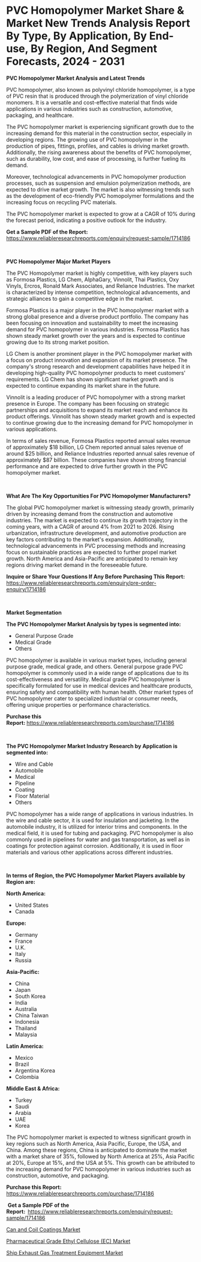 <p><h1>PVC Homopolymer Market Share & Market New Trends Analysis Report By Type, By Application, By End-use, By Region, And Segment Forecasts, 2024 - 2031</h1></p><p><strong>PVC Homopolymer Market Analysis and Latest Trends</strong></p>
<p><p>PVC homopolymer, also known as polyvinyl chloride homopolymer, is a type of PVC resin that is produced through the polymerization of vinyl chloride monomers. It is a versatile and cost-effective material that finds wide applications in various industries such as construction, automotive, packaging, and healthcare.</p><p>The PVC homopolymer market is experiencing significant growth due to the increasing demand for this material in the construction sector, especially in developing regions. The growing use of PVC homopolymer in the production of pipes, fittings, profiles, and cables is driving market growth. Additionally, the rising awareness about the benefits of PVC homopolymer, such as durability, low cost, and ease of processing, is further fueling its demand.</p><p>Moreover, technological advancements in PVC homopolymer production processes, such as suspension and emulsion polymerization methods, are expected to drive market growth. The market is also witnessing trends such as the development of eco-friendly PVC homopolymer formulations and the increasing focus on recycling PVC materials.</p><p>The PVC homopolymer market is expected to grow at a CAGR of 10% during the forecast period, indicating a positive outlook for the industry.</p></p>
<p><strong>Get a Sample PDF of the Report:&nbsp;</strong> <a href="https://www.reliableresearchreports.com/enquiry/request-sample/1714186">https://www.reliableresearchreports.com/enquiry/request-sample/1714186</a></p>
<p>&nbsp;</p>
<p><strong>PVC Homopolymer Major Market Players</strong></p>
<p><p>The PVC Homopolymer market is highly competitive, with key players such as Formosa Plastics, LG Chem, AlphaGary, Vinnolit, Thai Plastics, Oxy Vinyls, Ercros, Ronald Mark Associates, and Reliance Industries. The market is characterized by intense competition, technological advancements, and strategic alliances to gain a competitive edge in the market.</p><p>Formosa Plastics is a major player in the PVC homopolymer market with a strong global presence and a diverse product portfolio. The company has been focusing on innovation and sustainability to meet the increasing demand for PVC homopolymer in various industries. Formosa Plastics has shown steady market growth over the years and is expected to continue growing due to its strong market position.</p><p>LG Chem is another prominent player in the PVC homopolymer market with a focus on product innovation and expansion of its market presence. The company's strong research and development capabilities have helped it in developing high-quality PVC homopolymer products to meet customers' requirements. LG Chem has shown significant market growth and is expected to continue expanding its market share in the future.</p><p>Vinnolit is a leading producer of PVC homopolymer with a strong market presence in Europe. The company has been focusing on strategic partnerships and acquisitions to expand its market reach and enhance its product offerings. Vinnolit has shown steady market growth and is expected to continue growing due to the increasing demand for PVC homopolymer in various applications.</p><p>In terms of sales revenue, Formosa Plastics reported annual sales revenue of approximately $18 billion, LG Chem reported annual sales revenue of around $25 billion, and Reliance Industries reported annual sales revenue of approximately $87 billion. These companies have shown strong financial performance and are expected to drive further growth in the PVC homopolymer market.</p></p>
<p>&nbsp;</p>
<p><strong>What Are The Key Opportunities For PVC Homopolymer Manufacturers?</strong></p>
<p><p>The global PVC homopolymer market is witnessing steady growth, primarily driven by increasing demand from the construction and automotive industries. The market is expected to continue its growth trajectory in the coming years, with a CAGR of around 4% from 2021 to 2026. Rising urbanization, infrastructure development, and automotive production are key factors contributing to the market's expansion. Additionally, technological advancements in PVC processing methods and increasing focus on sustainable practices are expected to further propel market growth. North America and Asia-Pacific are anticipated to remain key regions driving market demand in the foreseeable future.</p></p>
<p><strong>Inquire or Share Your Questions If Any Before Purchasing This Report:</strong> <a href="https://www.reliableresearchreports.com/enquiry/pre-order-enquiry/1714186">https://www.reliableresearchreports.com/enquiry/pre-order-enquiry/1714186</a></p>
<p>&nbsp;</p>
<p><strong>Market Segmentation</strong></p>
<p><strong>The PVC Homopolymer Market Analysis by types is segmented into:</strong></p>
<p><ul><li>General Purpose Grade</li><li>Medical Grade</li><li>Others</li></ul></p>
<p><p>PVC homopolymer is available in various market types, including general purpose grade, medical grade, and others. General purpose grade PVC homopolymer is commonly used in a wide range of applications due to its cost-effectiveness and versatility. Medical grade PVC homopolymer is specifically formulated for use in medical devices and healthcare products, ensuring safety and compatibility with human health. Other market types of PVC homopolymer cater to specialized industrial or consumer needs, offering unique properties or performance characteristics.</p></p>
<p><strong>Purchase this Report:&nbsp;</strong><a href="https://www.reliableresearchreports.com/purchase/1714186">https://www.reliableresearchreports.com/purchase/1714186</a></p>
<p>&nbsp;</p>
<p><strong>The PVC Homopolymer Market Industry Research by Application is segmented into:</strong></p>
<p><ul><li>Wire and Cable</li><li>Automobile</li><li>Medical</li><li>Pipeline</li><li>Coating</li><li>Floor Material</li><li>Others</li></ul></p>
<p><p>PVC homopolymer has a wide range of applications in various industries. In the wire and cable sector, it is used for insulation and jacketing. In the automobile industry, it is utilized for interior trims and components. In the medical field, it is used for tubing and packaging. PVC homopolymer is also commonly used in pipelines for water and gas transportation, as well as in coatings for protection against corrosion. Additionally, it is used in floor materials and various other applications across different industries.</p></p>
<p>&nbsp;</p>
<p><strong>In terms of Region, the PVC Homopolymer Market Players available by Region are:</strong></p>
<p>
    <p> <strong> North America: </strong>
        <ul>
            <li>United States</li>
            <li>Canada</li>
        </ul>
        </p> 
    <p> <strong> Europe: </strong>
        <ul>
            <li>Germany</li>
            <li>France</li>
            <li>U.K.</li>
            <li>Italy</li>
            <li>Russia</li>
        </ul>
        </p> 
    <p> <strong> Asia-Pacific: </strong>
        <ul>
            <li>China</li>
            <li>Japan</li>
            <li>South Korea</li>
            <li>India</li>
            <li>Australia</li>
            <li>China Taiwan</li>
            <li>Indonesia</li>
            <li>Thailand</li>
            <li>Malaysia</li>
        </ul>
        </p> 
    <p> <strong> Latin America: </strong>
        <ul>
            <li>Mexico</li>
            <li>Brazil</li>
            <li>Argentina Korea</li>
            <li>Colombia</li>
        </ul>
        </p> 
    <p> <strong> Middle East & Africa: </strong>
        <ul>
            <li>Turkey</li>
            <li>Saudi</li>
            <li>Arabia</li>
            <li>UAE</li>
            <li>Korea</li>
        </ul>
    </p>
    </p>
<p><p>The PVC homopolymer market is expected to witness significant growth in key regions such as North America, Asia Pacific, Europe, the USA, and China. Among these regions, China is anticipated to dominate the market with a market share of 35%, followed by North America at 25%, Asia Pacific at 20%, Europe at 15%, and the USA at 5%. This growth can be attributed to the increasing demand for PVC homopolymer in various industries such as construction, automotive, and packaging.</p></p>
<p><strong>Purchase this Report: </strong><a href="https://www.reliableresearchreports.com/purchase/1714186">https://www.reliableresearchreports.com/purchase/1714186</a></p>
<p>&nbsp;<strong>Get a Sample PDF of the Report:&nbsp;&nbsp;</strong><a href="https://www.reliableresearchreports.com/enquiry/request-sample/1714186">https://www.reliableresearchreports.com/enquiry/request-sample/1714186</a></p>
<p><strong></strong></p>
<p><p><a href="https://view.publitas.com/reportprime-1/can-and-coil-coatings-market-size-evaluating-its-market-trends-growth-and-projections-2023-2030/">Can and Coil Coatings Market</a></p><p><a href="https://view.publitas.com/reportprime-1/pharmaceutical-grade-ethyl-cellulose-ec-market-research-report-reveals-the-latest-trends-and-opportunities-of-this-market-for-period-from-2023-2030/">Pharmaceutical Grade Ethyl Cellulose (EC) Market</a></p><p><a href="https://view.publitas.com/reportprime-1/ship-exhaust-gas-treatment-equipment-market-furnish-information-about-market-size-market-share-market-dynamics-and-projections-spanning-from-2023-to-2030/">Ship Exhaust Gas Treatment Equipment Market</a></p></p>